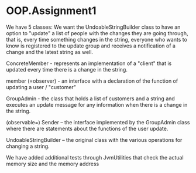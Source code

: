 # OOP.Assignment1

We have 5 classes:
We want the UndoableStringBuilder class to have an option to "update" a list of people with the changes they are going through, that is, every time something changes in the string, everyone who wants to know is registered to the update group and receives a notification of a change and the latest string as well.

ConcreteMember - represents an implementation of a "client" that is updated every time there is a change in the string.

member (=observer) - an interface with a declaration of the function of updating a user / "customer" 

GroupAdmin - the class that holds a list of customers and a string and executes an update message for any information when there is a change in the string.

(observable=) Sender – the interface implemented by the GroupAdmin class where there are statements about the functions of the user update.

UndoableStringBuilder – the original class with the various operations for changing a string.

We have added additional tests through JvmUtilities that check the actual memory size and the memory address

